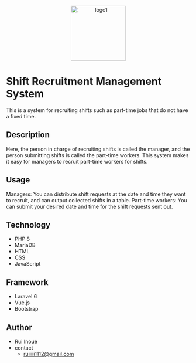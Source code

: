 <p align='center'>
    <img width="150" alt="logo1" src="https://user-images.githubusercontent.com/99080622/186718196-41c6286e-d997-4b9c-a1f1-fef489a02aa8.png">
</p>
    
# Shift Recruitment Management System

This is a system for recruiting shifts such as part-time jobs that do not have a fixed time.

## Description

Here, the person in charge of recruiting shifts is called the manager, and the person submitting shifts is called the part-time workers. This system makes it easy for managers to recruit part-time workers for shifts.

## Usage

Managers: You can distribute shift requests at the date and time they want to recruit, and can output collected shifts in a table.
Part-time workers: You can submit your desired date and time for the shift requests sent out.

## Technology
* PHP 8
* MariaDB
* HTML
* CSS
* JavaScript

## Framework
* Laravel 6
* Vue.js
* Bootstrap

## Author
* Rui Inoue
* contact
    * ruiiiii1112@gmail.com
